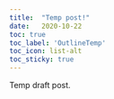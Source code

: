 ```yaml
---
title:  "Temp post!"
date:   2020-10-22
toc: true
toc_label: 'OutlineTemp'
toc_icon: list-alt
toc_sticky: true
---
```



Temp draft post.